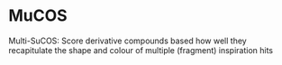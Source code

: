 # MuCOS
Multi-SuCOS: Score derivative compounds based how well they recapitulate the shape and colour of multiple (fragment) inspiration hits 
